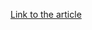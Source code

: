 [Link to the article](https://www.welivesecurity.com/2015/01/26/google-reveals-trio-security-vulnerabilities-os-x/)
